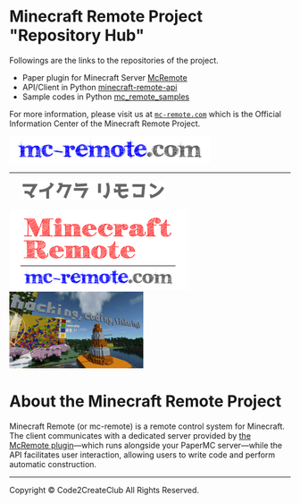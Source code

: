 # Minecraft Remote Project "Repository Hub"

Followings are the links to the repositories of the project.

- Paper plugin for Minecraft Server [McRemote](https://github.com/Naohiro2g/McRemote)
- API/Client in Python [minecraft-remote-api](https://github.com/Naohiro2g/minecraft-remote-api)
- Sample codes in Python [mc_remote_samples](https://github.com/Naohiro2g/mc_remote_samples)

For more information, please visit us at [```mc-remote.com```](https://mc-remote.com) which is the Official Information Center of the Minecraft Remote Project.

[<img src="images/mc-remote_com-logo.png" alt="Minecraft Remote Logo" width="360" />](https://mc-remote.com)

---

<img src="images/maikura_rimokon-logo.png" alt="マイクラ リモコン ロゴ" width="260" style="margin-left: 20px;" />

<img src="images/MinecraftRemote_mc-remote_com.png" alt="Minecraft Remote Logo" width="320
" /><img src="https://raw.githubusercontent.com/Naohiro2g/minecraft-remote-api/refs/heads/main/images/hacking_coding_tinkering.png" width="240" alt="Hacking Coding Tinkering" title="Hacking Coding Tinkering" />

# About the Minecraft Remote Project

Minecraft Remote (or mc-remote) is a remote control system for Minecraft. The client communicates with a dedicated server provided by [the McRemote plugin](https://github.com/Naohiro2g/McRemote/)—which runs alongside your PaperMC server—while the API facilitates user interaction, allowing users to write code and perform automatic construction.

---

Copyright &copy; Code2CreateClub All Rights Reserved.
